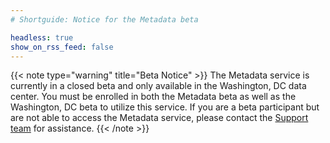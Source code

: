 ```yaml
---
# Shortguide: Notice for the Metadata beta

headless: true
show_on_rss_feed: false
---
```


{{< note type="warning" title="Beta Notice" >}}
The Metadata service is currently in a closed beta and only available in the Washington, DC data center. You must be enrolled in both the Metadata beta as well as the Washington, DC beta to utilize this service. If you are a beta participant but are not able to access the Metadata service, please contact the [Support team](https://www.linode.com/support/) for assistance.
{{< /note >}}
